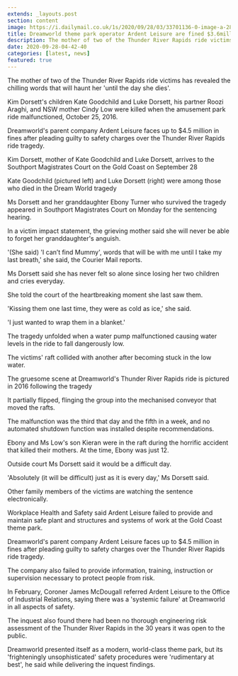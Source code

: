 ```yaml
---
extends: _layouts.post
section: content
image: https://i.dailymail.co.uk/1s/2020/09/28/03/33701136-0-image-a-28_1601260405174.jpg 
title: Dreamworld theme park operator Ardent Leisure are fined $3.6million 
description: The mother of two of the Thunder River Rapids ride victims has revealed the chilling words that will haunt her until the day she dies as Dreamworlds parent company Ardent fined $3.6million 
date: 2020-09-28-04-42-40 
categories: [latest, news] 
featured: true 
--- 
```

The mother of two of the Thunder River Rapids ride victims has revealed the chilling words that will haunt her 'until the day she dies'. 

Kim Dorsett's children Kate Goodchild and Luke Dorsett, his partner Roozi Araghi, and NSW mother Cindy Low were killed when the amusement park ride malfunctioned, October 25, 2016. 

Dreamworld's parent company Ardent Leisure faces up to $4.5 million in fines after pleading guilty to safety charges over the Thunder River Rapids ride tragedy. 

Kim Dorsett, mother of Kate Goodchild and Luke Dorsett, arrives to the Southport Magistrates Court on the Gold Coast on September 28

Kate Goodchild (pictured left) and Luke Dorsett (right) were among those who died in the Dream World tragedy

Ms Dorsett and her granddaughter Ebony Turner who survived the tragedy appeared in Southport Magistrates Court on Monday for the sentencing hearing. 

In a victim impact statement, the grieving mother said she will never be able to forget her granddaughter's anguish.

'(She said) 'I can’t find Mummy', words that will be with me until I take my last breath,' she said, the Courier Mail reports.  

Ms Dorsett said she has never felt so alone since losing her two children and cries everyday. 

She told the court of the heartbreaking moment she last saw them. 

'Kissing them one last time, they were as cold as ice,' she said. 

'I just wanted to wrap them in a blanket.'

The tragedy unfolded when a water pump malfunctioned causing water levels in the ride to fall dangerously low.

The victims' raft collided with another after becoming stuck in the low water.

The gruesome scene at Dreamworld's Thunder River Rapids ride is pictured in 2016 following the tragedy 

It partially flipped, flinging the group into the mechanised conveyor that moved the rafts. 

The malfunction was the third that day and the fifth in a week, and no automated shutdown function was installed despite recommendations. 

Ebony and Ms Low's son Kieran were in the raft during the horrific accident that killed their mothers. At the time, Ebony was just 12. 

Outside court Ms Dorsett said it would be a difficult day.

'Absolutely (it will be difficult) just as it is every day,' Ms Dorsett said.

Other family members of the victims are watching the sentence electronically. 

Workplace Health and Safety said Ardent Leisure failed to provide and maintain safe plant and structures and systems of work at the Gold Coast theme park.

Dreamworld's parent company Ardent Leisure faces up to $4.5 million in fines after pleading guilty to safety charges over the Thunder River Rapids ride tragedy.

The company also failed to provide information, training, instruction or supervision necessary to protect people from risk.

In February, Coroner James McDougall referred Ardent Leisure to the Office of Industrial Relations, saying there was a 'systemic failure' at Dreamworld in all aspects of safety.

The inquest also found there had been no thorough engineering risk assessment of the Thunder River Rapids in the 30 years it was open to the public.

Dreamworld presented itself as a modern, world-class theme park, but its 'frighteningly unsophisticated' safety procedures were 'rudimentary at best', he said while delivering the inquest findings.

